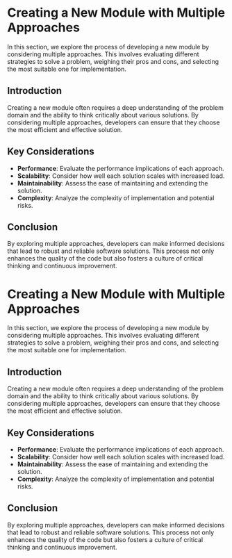 # Creating a New Module with Multiple Approaches

In this section, we explore the process of developing a new module by considering multiple approaches. This involves evaluating different strategies to solve a problem, weighing their pros and cons, and selecting the most suitable one for implementation.

## Introduction

Creating a new module often requires a deep understanding of the problem domain and the ability to think critically about various solutions. By considering multiple approaches, developers can ensure that they choose the most efficient and effective solution.

## Key Considerations

- **Performance**: Evaluate the performance implications of each approach.
- **Scalability**: Consider how well each solution scales with increased load.
- **Maintainability**: Assess the ease of maintaining and extending the solution.
- **Complexity**: Analyze the complexity of implementation and potential risks.

## Conclusion

By exploring multiple approaches, developers can make informed decisions that lead to robust and reliable software solutions. This process not only enhances the quality of the code but also fosters a culture of critical thinking and continuous improvement.
# Creating a New Module with Multiple Approaches

In this section, we explore the process of developing a new module by considering multiple approaches. This involves evaluating different strategies to solve a problem, weighing their pros and cons, and selecting the most suitable one for implementation.

## Introduction

Creating a new module often requires a deep understanding of the problem domain and the ability to think critically about various solutions. By considering multiple approaches, developers can ensure that they choose the most efficient and effective solution.

## Key Considerations

- **Performance**: Evaluate the performance implications of each approach.
- **Scalability**: Consider how well each solution scales with increased load.
- **Maintainability**: Assess the ease of maintaining and extending the solution.
- **Complexity**: Analyze the complexity of implementation and potential risks.

## Conclusion

By exploring multiple approaches, developers can make informed decisions that lead to robust and reliable software solutions. This process not only enhances the quality of the code but also fosters a culture of critical thinking and continuous improvement.

